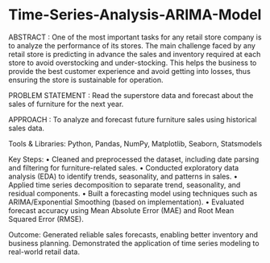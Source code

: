 # Time-Series-Analysis-ARIMA-Model


ABSTRACT : One of the most important tasks for any retail store company is to analyze the performance of its stores. The main challenge faced by any retail store is predicting in advance the sales and inventory required at each store to avoid overstocking and under-stocking. This helps the business to provide the best customer experience and avoid getting into losses, thus ensuring the store is sustainable for operation.


PROBLEM STATEMENT : Read the superstore data and forecast about the sales of furniture for the next year.


APPROACH : To analyze and forecast future furniture sales using historical sales data.


Tools & Libraries: Python, Pandas, NumPy, Matplotlib, Seaborn, Statsmodels


Key Steps:
	•	Cleaned and preprocessed the dataset, including date parsing and filtering for furniture-related sales.
	•	Conducted exploratory data analysis (EDA) to identify trends, seasonality, and patterns in sales.
	•	Applied time series decomposition to separate trend, seasonality, and residual components.
	•	Built a forecasting model using techniques such as ARIMA/Exponential Smoothing (based on implementation).
	•	Evaluated forecast accuracy using Mean Absolute Error (MAE) and Root Mean Squared Error (RMSE).

 
Outcome: Generated reliable sales forecasts, enabling better inventory and business planning. Demonstrated the application of time series modeling to real-world retail data.
